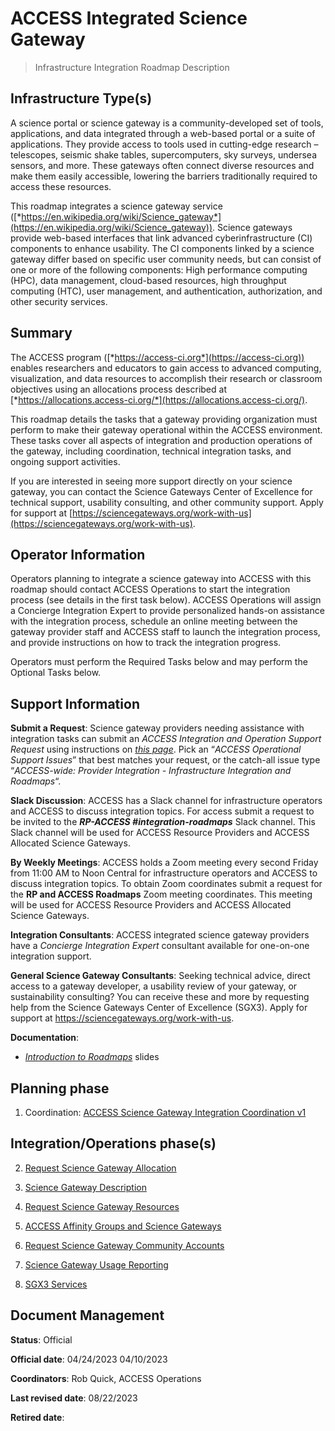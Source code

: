 # ACCESS Integrated Science Gateway

> Infrastructure Integration Roadmap Description

## Infrastructure Type(s)

A science portal or science gateway is a community-developed set of tools, applications, and data integrated through a web-based portal or a suite of applications. They provide access to tools used in cutting-edge research – telescopes, seismic shake tables, supercomputers, sky surveys, undersea sensors, and more. These gateways often connect diverse resources and make them easily accessible, lowering the barriers traditionally required to access these resources.

This roadmap integrates a science gateway service ([*https://en.wikipedia.org/wiki/Science_gateway*](https://en.wikipedia.org/wiki/Science_gateway)). Science gateways provide web-based interfaces that link advanced cyberinfrastructure (CI) components to enhance usability. The CI components linked by a science gateway differ based on specific user community needs, but can consist of one or more of the following components: High performance computing (HPC), data management, cloud-based resources, high throughput computing (HTC), user management, and authentication, authorization, and other security services.

## Summary

The ACCESS program ([*https://access-ci.org*](https://access-ci.org)) enables researchers and educators to gain access to advanced computing, visualization, and data resources to accomplish their research or classroom objectives using an allocations process described at [*https://allocations.access-ci.org/*](https://allocations.access-ci.org/).

This roadmap details the tasks that a gateway providing organization must perform to make their gateway operational within the ACCESS environment. These tasks cover all aspects of integration and production operations of the gateway, including coordination, technical integration tasks, and ongoing support activities.

If you are interested in seeing more support directly on your science gateway, you can contact the Science Gateways Center of Excellence for technical support, usability consulting, and other community support. Apply for support at [https://sciencegateways.org/work-with-us](https://sciencegateways.org/work-with-us). 

## Operator Information

Operators planning to integrate a science gateway into ACCESS with this roadmap should contact ACCESS Operations to start the integration process (see details in the first task below). ACCESS Operations will assign a Concierge Integration Expert to provide personalized hands-on assistance with the integration process, schedule an online meeting between the gateway provider staff and ACCESS staff to launch the integration process, and provide instructions on how to track the integration progress.

Operators must perform the Required Tasks below and may perform the Optional Tasks below.

## Support Information

**Submit a Request**: Science gateway providers needing assistance with integration tasks can submit an *ACCESS Integration and Operation Support Request* using instructions on [*this page*](https://operations.access-ci.org/help). Pick an “*ACCESS Operational Support Issues*” that best matches your request, or the catch-all issue type “*ACCESS-wide: Provider Integration - Infrastructure Integration and Roadmaps*“.

**Slack Discussion**: ACCESS has a Slack channel for infrastructure operators and ACCESS to discuss integration topics. For access submit a request to be invited to the ***RP-ACCESS \#integration-roadmaps*** Slack channel. This Slack channel will be used for ACCESS Resource Providers and ACCESS Allocated Science Gateways.

**By Weekly Meetings**: ACCESS holds a Zoom meeting every second Friday from 11:00 AM to Noon Central for infrastructure operators and ACCESS to discuss integration topics. To obtain Zoom coordinates submit a request for the **RP and ACCESS Roadmaps** Zoom meeting coordinates. This meeting will be used for ACCESS Resource Providers and ACCESS Allocated Science Gateways.

**Integration Consultants**: ACCESS integrated science gateway providers have a *Concierge Integration Expert* consultant available for one-on-one integration support.

**General Science Gateway Consultants**: Seeking technical advice, direct access to a gateway developer, a usability review of your gateway, or sustainability consulting? You can receive these and more by requesting help from the Science Gateways Center of Excellence (SGX3). Apply for support at https://sciencegateways.org/work-with-us. 

**Documentation**:

- [*Introduction to Roadmaps*](https://docs.google.com/presentation/d/1OjeT6r01mdOIa4pq1VE0L5ocRPfqdXFp9QsADjdqrjE/) slides

## Planning phase
1. Coordination: [ACCESS Science Gateway Integration Coordination v1](../tasks/ACCESS_Science_Gateway_Integration_Coordination_v1.md)

## Integration/Operations phase(s)

2. [Request Science Gateway Allocation](../tasks/Request_Science_Gateway_Allocation_v1.md)

3. [Science Gateway Description](../tasks/Science_Gateway_Description_v1.md)

4. [Request Science Gateway Resources](../tasks/Request_Science_Gateway_Resources_v1.md)

5. [ACCESS Affinity Groups and Science Gateways](../tasks/ACCESS_Affinity_Groups_and_Science_Gateways_v1.md)

6. [Request Science Gateway Community Accounts](../tasks/Request_Science_Gateway_Community_Accounts_v1.md)

7. [Science Gateway Usage Reporting](../tasks/Science_Gateway_Usage_Reporting_v1.md)

8. [SGX3 Services](../tasks/ACCESS_Science_Gateway_SGX3_Services_v1.md)

## Document Management

**Status**: Official

**Official date**: 04/24/2023 04/10/2023

**Coordinators**: Rob Quick, ACCESS Operations

**Last revised date**: 08/22/2023

**Retired date**:
